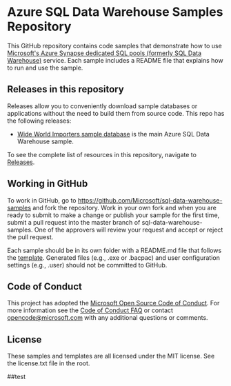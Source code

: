 # Azure SQL Data Warehouse Samples Repository

This GitHub repository contains code samples that demonstrate how to use [Microsoft's Azure Synapse dedicated SQL pools (formerly SQL Data Warehouse)](http://aka.ms/sqldw) service. Each sample includes a README file
that explains how to run and use the sample.

## Releases in this repository

Releases allow you to conveniently download sample databases or applications without the need to build them from source code. This repo has the following releases:

 - [Wide World Importers sample database](https://github.com/Microsoft/sql-data-warehouse-samples/releases/tag/wide-world-importers-v1.0) is the main Azure SQL Data Warehouse sample.

To see the complete list of resources in this repository, navigate to [Releases](https://github.com/Microsoft/sql-data-warehouse-samples/releases).

## Working in GitHub
To work in GitHub, go to https://github.com/Microsoft/sql-data-warehouse-samples and fork the repository. Work in your own fork and when you are ready to submit to make a change or publish your sample for the first time, submit a pull request into the master branch of sql-data-warehouse-samples. One of the approvers will review your request and accept or reject the pull request.

Each sample should be in its own folder with a README.md file that follows the [template](README_samples_template.md). Generated files (e.g., .exe or .bacpac) and user configuration settings (e.g., .user) should not be committed to GitHub.

## Code of Conduct
This project has adopted the [Microsoft Open Source Code of Conduct](https://opensource.microsoft.com/codeofconduct/). For more information see the [Code of Conduct FAQ](https://opensource.microsoft.com/codeofconduct/faq/) or contact [opencode@microsoft.com](mailto:opencode@microsoft.com) with any additional questions or comments.

## License
These samples and templates are all licensed under the MIT license. See the license.txt file in the root.

##test
 

